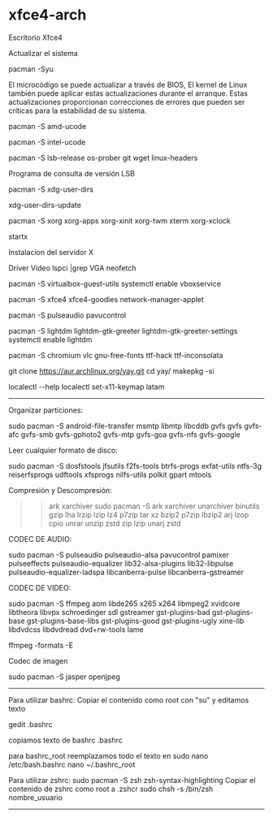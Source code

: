 # xfce4-arch
Escritorio Xfce4

Actualizar el sistema

pacman -Syu

El microcódigo se puede actualizar a través de BIOS, 
El kernel de Linux también puede aplicar estas actualizaciones
durante el arranque. 
Estas actualizaciones proporcionan correcciones de errores 
que pueden ser críticas para la estabilidad de su sistema.

pacman -S amd-ucode

pacman -S intel-ucode

pacman -S lsb-release os-prober git wget linux-headers

Programa de consulta de versión LSB

pacman -S xdg-user-dirs

xdg-user-dirs-update

pacman -S xorg xorg-apps xorg-xinit xorg-twm xterm xorg-xclock

startx

Instalacion del servidor X

Driver Video
        lspci |grep VGA
        neofetch
        
pacman -S virtualbox-guest-utils 
systemctl enable vboxservice
        

pacman -S xfce4 xfce4-goodies network-manager-applet

pacman -S pulseaudio pavucontrol

pacman -S lightdm lightdm-gtk-greeter lightdm-gtk-greeter-settings 
systemctl enable lightdm

pacman -S chromium vlc gnu-free-fonts ttf-hack ttf-inconsolata 

git clone https://aur.archlinux.org/yay.git
cd yay/
makepkg -si


localectl --help
localectl set-x11-keymap latam

-----------------------------------------------------------------------------------------------------

Organizar particiones:

sudo pacman -S android-file-transfer msmtp libmtp libcddb gvfs gvfs gvfs-afc gvfs-smb gvfs-gphoto2 gvfs-mtp gvfs-goa gvfs-nfs gvfs-google

Leer cualquier formato de disco:

sudo pacman -S dosfstools jfsutils f2fs-tools btrfs-progs exfat-utils ntfs-3g reiserfsprogs udftools xfsprogs nilfs-utils polkit gpart mtools

Compresión y Descompresión:
>> ark
>> xarchiver
sudo pacman -S ark xarchiver unarchiver binutils gzip lha lrzip lzip lz4 p7zip tar xz bzip2 p7zip lbzip2 arj lzop cpio unrar unzip zstd zip lzip unarj zstd 


CODEC DE AUDIO: 

sudo pacman -S pulseaudio pulseaudio-alsa pavucontrol pamixer pulseeffects pulseaudio-equalizer  lib32-alsa-plugins lib32-libpulse pulseaudio-equalizer-ladspa libcanberra-pulse libcanberra-gstreamer


CODEC DE VIDEO: 

sudo pacman -S ffmpeg aom libde265 x265 x264 libmpeg2 xvidcore libtheora libvpx schroedinger sdl gstreamer gst-plugins-bad gst-plugins-base gst-plugins-base-libs gst-plugins-good gst-plugins-ugly xine-lib libdvdcss libdvdread dvd+rw-tools lame

ffmpeg -formats -E

Codec de imagen

sudo pacman -S jasper openjpeg

-----------------------------------------------------------------------------------------------------

Para utilizar bashrc:
Copiar el contenido como root con "su"
y editamos texto

gedit .bashrc

copiamos texto de bashrc 
.bashrc 

para bashrc_root reemplazamos todo el texto en
sudo nano /etc/bash.bashrc 
nano ~/.bashrc_root 


Para utilizar zshrc:
sudo pacman -S zsh zsh-syntax-highlighting
Copiar el contenido de zshrc como root a .zshcr
sudo chsh -s /bin/zsh nombre_usuario

-----------------------------------------------------------------------------------------------------



